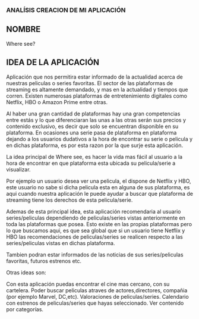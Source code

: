### ANALÍSIS CREACION DE MI APLICACIÓN

## NOMBRE

Where see?


## IDEA DE LA APLICACIÓN


<div>
Aplicación que nos permitira estar informado de la actualidad acerca de nuestras peliculas o series favoritas. El sector de las plataformas de streaming es
altamente demandado, y mas en la actualidad y tiempos que corren. Existen numerosas plataformas de entretenimiento digitales como Netflix, HBO o Amazon Prime
entre otras.
</div>

Al haber una gran cantidad de plataformas hay una gran competencias entre estás y lo que diferenciaran las unas a las otras serán sus precios y contenido exclusivo,
es decir que solo se encuentran disponible en su plataforma. En ocasiones una serie pasa de plataforma en plataforma dejando a los usuarios dudativos a la hora de
encontrar su serie o pelicula y en dichas plataforma, es por esta razon por la que surje esta aplicación.


La idea principal de Where see, es hacer la vida mas fácil al usuario a la hora de encontrar en que plataforma esta ubicada su pelicula/serie a visualizar.

Por ejemplo un usuario desea ver una pelicula, el dispone de Netflix y HBO, este usuario no sabe si dicha pelicula esta en alguna de sus plataforma, es aqui cuando 
nuestra aplicación le puede ayudar a buscar que plataforma de streaming tiene los derechos de esta pelicula/serie.

Ademas de esta principal idea, esta aplicación recomendaria al usuario series/peliculas dependiendo de peliculas/series vistas anteriormente en toda las plataformas
que posea. Esto existe en las propias plataformas pero lo que buscamos aqui, es que sea global que si un usuario tiene Netflix y HBO las recomendaciones de 
peliculas/series se realicen respecto a las series/peliculas vistas en dichas plataforma.

Tambien podran estar informados de las noticias de sus series/peliculas favoritas, futuros estrenos etc.

Otras ideas son: 

Con esta aplicación puedas encontrar el cine mas cercano, con su cartelera.
Poder buscar peliculas atraves de actores,directores, compañia (por ejemplo Marvel, DC,etc).
Valoraciones de peliculas/series.
Calendario con estrenos de peliculas/series que hayas seleccionado.
Ver contenido por categorías.





